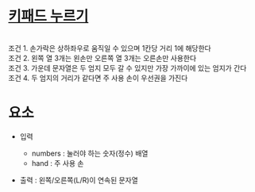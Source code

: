 # [키패드 누르기](https://school.programmers.co.kr/learn/courses/30/lessons/67256)

<br> 조건 1. 손가락은 상하좌우로 움직일 수 있으며 1칸당 거리 1에 해당한다 
<br> 조건 2. 왼쪽 열 3개는 왼손만 오른쪽 열 3개는 오른손만 사용한다
<br> 조건 3. 가운데 문자열은 두 엄지 모두 갈 수 있지만 가장 가까이에 있는 엄지가 간다
<br> 조건 4. 두 엄지의 거리가 같다면 주 사용 손이 우선권을 가진다

# 요소
- 입력
    + numbers : 눌러야 하는 숫자(정수) 배열
    + hand : 주 사용 손


- 출력 : 왼쪽/오른쪽(L/R)이 연속된 문자열